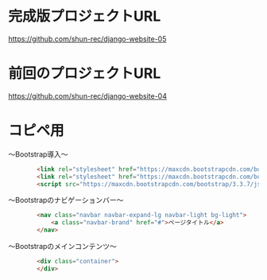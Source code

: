 # 完成版プロジェクトURL

https://github.com/shun-rec/django-website-05

# 前回のプロジェクトURL

https://github.com/shun-rec/django-website-04

# コピペ用

〜Bootstrap導入〜

```html
        <link rel="stylesheet" href="https://maxcdn.bootstrapcdn.com/bootstrap/3.3.7/css/bootstrap.min.css" integrity="sha384-BVYiiSIFeK1dGmJRAkycuHAHRg32OmUcww7on3RYdg4Va+PmSTsz/K68vbdEjh4u" crossorigin="anonymous">
        <link rel="stylesheet" href="https://maxcdn.bootstrapcdn.com/bootstrap/3.3.7/css/bootstrap-theme.min.css" integrity="sha384-rHyoN1iRsVXV4nD0JutlnGaslCJuC7uwjduW9SVrLvRYooPp2bWYgmgJQIXwl/Sp" crossorigin="anonymous">
        <script src="https://maxcdn.bootstrapcdn.com/bootstrap/3.3.7/js/bootstrap.min.js" integrity="sha384-Tc5IQib027qvyjSMfHjOMaLkfuWVxZxUPnCJA7l2mCWNIpG9mGCD8wGNIcPD7Txa" crossorigin="anonymous"></script>
``` 

〜Bootstrapのナビゲーションバー〜

```html
        <nav class="navbar navbar-expand-lg navbar-light bg-light">
            <a class="navbar-brand" href="#">ページタイトル</a>
        </nav>
```

〜Bootstrapのメインコンテンツ〜

```html
        <div class="container">
        </div>
```